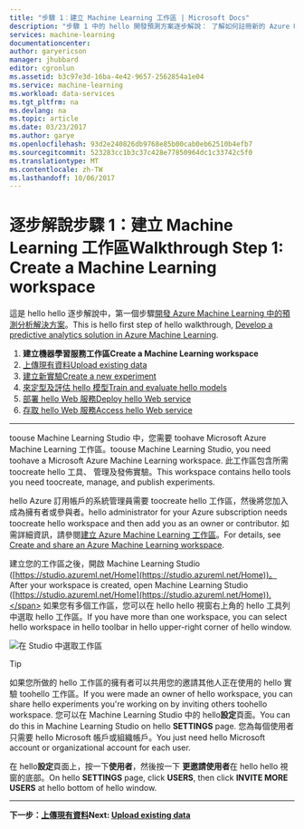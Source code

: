 ```yaml
---
title: "步驟 1︰建立 Machine Learning 工作區 | Microsoft Docs"
description: "步驟 1 中的 hello 開發預測方案逐步解說： 了解如何註冊新的 Azure Machine Learning Studio 工作區 tooset。"
services: machine-learning
documentationcenter: 
author: garyericson
manager: jhubbard
editor: cgronlun
ms.assetid: b3c97e3d-16ba-4e42-9657-2562854a1e04
ms.service: machine-learning
ms.workload: data-services
ms.tgt_pltfrm: na
ms.devlang: na
ms.topic: article
ms.date: 03/23/2017
ms.author: garye
ms.openlocfilehash: 93d2e240826db9768e85b00cab0eb62510b4efb7
ms.sourcegitcommit: 523283cc1b3c37c428e77850964dc1c33742c5f0
ms.translationtype: MT
ms.contentlocale: zh-TW
ms.lasthandoff: 10/06/2017
---
```

# <a name="walkthrough-step-1-create-a-machine-learning-workspace"></a><span data-ttu-id="4fb02-103">逐步解說步驟 1：建立 Machine Learning 工作區</span><span class="sxs-lookup"><span data-stu-id="4fb02-103">Walkthrough Step 1: Create a Machine Learning workspace</span></span>
<span data-ttu-id="4fb02-104">這是 hello hello 逐步解說中，第一個步驟[開發 Azure Machine Learning 中的預測分析解決方案](machine-learning-walkthrough-develop-predictive-solution.md)。</span><span class="sxs-lookup"><span data-stu-id="4fb02-104">This is hello first step of hello walkthrough, [Develop a predictive analytics solution in Azure Machine Learning](machine-learning-walkthrough-develop-predictive-solution.md).</span></span>

1. <span data-ttu-id="4fb02-105">**建立機器學習服務工作區**</span><span class="sxs-lookup"><span data-stu-id="4fb02-105">**Create a Machine Learning workspace**</span></span>
2. [<span data-ttu-id="4fb02-106">上傳現有資料</span><span class="sxs-lookup"><span data-stu-id="4fb02-106">Upload existing data</span></span>](machine-learning-walkthrough-2-upload-data.md)
3. [<span data-ttu-id="4fb02-107">建立新實驗</span><span class="sxs-lookup"><span data-stu-id="4fb02-107">Create a new experiment</span></span>](machine-learning-walkthrough-3-create-new-experiment.md)
4. [<span data-ttu-id="4fb02-108">來定型及評估 hello 模型</span><span class="sxs-lookup"><span data-stu-id="4fb02-108">Train and evaluate hello models</span></span>](machine-learning-walkthrough-4-train-and-evaluate-models.md)
5. [<span data-ttu-id="4fb02-109">部署 hello Web 服務</span><span class="sxs-lookup"><span data-stu-id="4fb02-109">Deploy hello Web service</span></span>](machine-learning-walkthrough-5-publish-web-service.md)
6. [<span data-ttu-id="4fb02-110">存取 hello Web 服務</span><span class="sxs-lookup"><span data-stu-id="4fb02-110">Access hello Web service</span></span>](machine-learning-walkthrough-6-access-web-service.md)

- - -
<!-- This needs toobe updated toorefer toohello new way of creating workspaces in hello Ibiza portal -->

<span data-ttu-id="4fb02-111">toouse Machine Learning Studio 中，您需要 toohave Microsoft Azure Machine Learning 工作區。</span><span class="sxs-lookup"><span data-stu-id="4fb02-111">toouse Machine Learning Studio, you need toohave a Microsoft Azure Machine Learning workspace.</span></span> <span data-ttu-id="4fb02-112">此工作區包含所需 toocreate hello 工具、 管理及發佈實驗。</span><span class="sxs-lookup"><span data-stu-id="4fb02-112">This workspace contains hello tools you need toocreate, manage, and publish experiments.</span></span>  

<!--
## toocreate a workspace
1. Sign in toohello [Azure classic portal](https://manage.windowsazure.com).
2. In hello  Azure services panel, click **MACHINE LEARNING**.  
   ![Create workspace][1]
3. Click **CREATE AN ML WORKSPACE**.
4. On hello **QUICK CREATE** page, enter your workspace information and then click **CREATE AN ML WORKSPACE**.
-->

<span data-ttu-id="4fb02-113">hello Azure 訂用帳戶的系統管理員需要 toocreate hello 工作區，然後將您加入成為擁有者或參與者。</span><span class="sxs-lookup"><span data-stu-id="4fb02-113">hello administrator for your Azure subscription needs toocreate hello workspace and then add you as an owner or contributor.</span></span> <span data-ttu-id="4fb02-114">如需詳細資訊，請參閱[建立 Azure Machine Learning 工作區](machine-learning-create-workspace.md)。</span><span class="sxs-lookup"><span data-stu-id="4fb02-114">For details, see [Create and share an Azure Machine Learning workspace](machine-learning-create-workspace.md).</span></span>

<span data-ttu-id="4fb02-115">建立您的工作區之後，開啟 Machine Learning Studio ([https://studio.azureml.net/Home](https://studio.azureml.net/Home))。</span><span class="sxs-lookup"><span data-stu-id="4fb02-115">After your workspace is created, open Machine Learning Studio ([https://studio.azureml.net/Home](https://studio.azureml.net/Home)).</span></span> <span data-ttu-id="4fb02-116">如果您有多個工作區，您可以在 hello hello 視窗右上角的 hello 工具列中選取 hello 工作區。</span><span class="sxs-lookup"><span data-stu-id="4fb02-116">If you have more than one workspace, you can select hello workspace in hello toolbar in hello upper-right corner of hello window.</span></span>

![在 Studio 中選取工作區][2]

> [!TIP]
> <span data-ttu-id="4fb02-118">如果您所做的 hello 工作區的擁有者可以共用您的邀請其他人正在使用的 hello 實驗 toohello 工作區。</span><span class="sxs-lookup"><span data-stu-id="4fb02-118">If you were made an owner of hello workspace, you can share hello experiments you're working on by inviting others toohello workspace.</span></span> <span data-ttu-id="4fb02-119">您可以在 Machine Learning Studio 中的 hello**設定**頁面。</span><span class="sxs-lookup"><span data-stu-id="4fb02-119">You can do this in Machine Learning Studio on hello **SETTINGS** page.</span></span> <span data-ttu-id="4fb02-120">您為每個使用者只需要 hello Microsoft 帳戶或組織帳戶。</span><span class="sxs-lookup"><span data-stu-id="4fb02-120">You just need hello Microsoft account or organizational account for each user.</span></span>
> 
> <span data-ttu-id="4fb02-121">在 hello**設定**頁面上，按一下**使用者**，然後按一下 **更邀請使用者**在 hello hello 視窗的底部。</span><span class="sxs-lookup"><span data-stu-id="4fb02-121">On hello **SETTINGS** page, click **USERS**, then click **INVITE MORE USERS** at hello bottom of hello window.</span></span>
> 
> 

- - -
<span data-ttu-id="4fb02-122">**下一步：[上傳現有資料](machine-learning-walkthrough-2-upload-data.md)**</span><span class="sxs-lookup"><span data-stu-id="4fb02-122">**Next: [Upload existing data](machine-learning-walkthrough-2-upload-data.md)**</span></span>

[1]: ./media/machine-learning-walkthrough-1-create-ml-workspace/create1.png
[2]: ./media/machine-learning-walkthrough-1-create-ml-workspace/open-workspace.png
